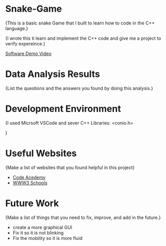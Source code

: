 # Snake-Game

{This is a basic snake Game that I built to learn how to code in the C++ language.}

{I wrote this ti learn and implement the C++ code and give me a project to verify expereince.}


[Software Demo Video](http://youtube.link.goes.here)

# Data Analysis Results

{List the questions and the answers you found by doing this analysis.}

# Development Environment

{I used Micrsoft VSCode and sever C++ Libraries:
<iostream>
<conio.h>


}

# Useful Websites

{Make a list of websites that you found helpful in this project}
* [Code Acedemy](http://www.codeacedemy.com)
* [WWW3 Schools](http://www.w3schools.com)

# Future Work

{Make a list of things that you need to fix, improve, and add in the future.}
* create a more graphical GUI
* Fix it so it is not blinking
* Fix the mobility so it is more fluid